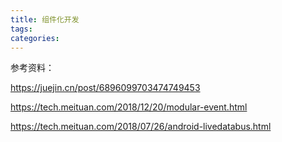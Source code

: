 ```yaml
---
title: 组件化开发
tags:
categories:
---
```


参考资料：

https://juejin.cn/post/6896099703474749453

https://tech.meituan.com/2018/12/20/modular-event.html

https://tech.meituan.com/2018/07/26/android-livedatabus.html